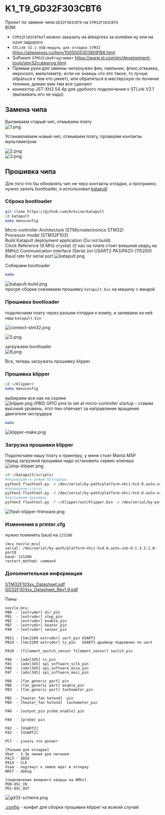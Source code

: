 # K1_T9_GD32F303CBT6  

Проект по замене чипа `GD32F303CBT6` на `STM32F103CBT6`   
BOM:  
* `STM32F103CBT6`x1 можно заказать на aliexpress за копейки ну или на ozon задорого  
* `STLink V2.1 USB-модуль для отладки STM32` https://aliexpress.ru/item/1005005303809188.html  
* Software `STM32CubeProgrammer` https://www.st.com/en/development-tools/stm32cubeprog.html  
* Прямые руки для замены чипа(нужен фен, паяльник, флюс,отмывка, мкроскоп, мильтиметр, если не знаешь что это такое, то лучше обраться к тем кто умеет), или обратиться в мастерскую по починке техники, думаю вам там все сделают  
* коннектор JST-XH2.54 4p для удобного подключения к STLink V2.1  (выпаивать его не надо)  


## Замена чипа
Выпаиваем старый чип, отмываем плату  
![1.png](images/1.png)  

Устанавливаем новый чип, отмываем плату, проверям контакты мультиметром  

![2.png](images/2.png)  
![3.png](images/3.png)  

## Прошивка чипа
Для того что бы обновлять чип не черз контакты отладки, а програмно, нужно залить bootloader, я использовал [katapult](https://github.com/Arksine/katapult)  

### Сброка bootloader

```bash
git clone https://github.com/Arksine/katapult
cd katapult
make menuconfig
```
Micro-controller Architecture (STMicroelectronics STM32)  
Processor model (STM32F103)  
Build Katapult deployment application (Do not build)  
Clock Reference (8 MHz crystal)  (У нас на плате стоит внешний кварц на 8MHz)
Communication interface (Serial (on USART2 PA3/PA2))
(115200) Baud rate for serial port
![katapult.png](images/katapult.png)  

Собираем bootloader
```bash
make
```
![katapult-build.png](images/katapult-build.png)  
просре сборки скачиваем прошивку `katapult.bin` на машину с виндой

### Прошивка bootloader
подключаем плату через разъем отладки к компу, и заливаем на неё наш `katapult.bin`

![connect-stm32.png](images/connect-stm32.png)  

![5.png](images/5.png)  

загружаем bootloader  
![6.png](images/6.png)

Все, теперь загружать прошивку klipper

### Прошивка klipper

```bash
cd ~/klipper/
make menuconfig
```
выбираем все как на скрине  
![klipper.png](images/klipper.png)
(PB0) GPIO pins to set at micro-controller startup - ставим высокий уровень, этот пин отвечает за направление вращения двигателя экструдера  

```bash
make
```
![klipper-make.png](images/klipper-make.png)

### Загрузка прошивки klipper
Подключаем нашу плату к принтеру, у меня стоит Manta M5P  
перед загрузкой прошивки надо остановить сервис клипера  
![stop-klipper.png](images/stop-klipper.png)
```bash
cd ~/katapult/scripts/
#переводим в режим бутлодера
python3 flashtool.py -d /dev/serial/by-path/platform-xhci-hcd.0.auto-usb-0:1.3.2:1.0-port0 -b 115200 -r
#проверяем статус
python3 flashtool.py -d /dev/serial/by-path/platform-xhci-hcd.0.auto-usb-0:1.3.2:1.0-port0 -b 115200 -s
#загружаем прошивку
python3 flashtool.py -f ~/klipper/out/klipper.bin -d /dev/serial/by-path/platform-xhci-hcd.0.auto-usb-0:1.3.2:1.0-port0 -b 115200 
```
![flash-klipper-frimware.png](images/flash-klipper-frimware.png)

### Изменения в printer.cfg
нужно поменять baud на `115200`
```
[mcu nozzle_mcu]
serial: /dev/serial/by-path/platform-xhci-hcd.0.auto-usb-0:1.3.2:1.0-port0
baud: 115200
restart_method: command
```


### Дополнительная информация
[STM32F103xx_Datasheet.pdf](datasheets/STM32F103xx_Datasheet.pdf)  
[GD32F303xx_Datasheet_Rev1.9.pdf](datasheets/GD32F303xx_Datasheet_Rev1.9.pdf)  

Пины
```
nozzle_mcu:
PB0  - [extruder] dir_pin
PB1  - [extruder] step_pin
PB2  - [extruder] enable_pin
PB7  - [extruder] heater_pin
PA0  - [extruder] sensor_pin

PB11 - [tmc2209 extruder] uart_pin USART3
PB10 - [tmc2209 extruder] tx_pin   USART3 драйвер подключен по uart

PA10 - [filament_switch_sensor filament_sensor] switch_pin 

PA4  - [adxl345] cs_pin
PA5  - [adxl345] spi_software_sclk_pin
PA6  - [adxl345] spi_software_miso_pin
PA7  - [adxl345] spi_software_mosi_pin

PB8  - [fan_generic part] pin
PB6  - [fan_generic part] enable_pin
PB3  - [fan_generic part] tachometer_pin

PB5  - [heater_fan hotend]  pin
PB4  - [heater_fan hotend]  tachometer_pin

PA8  - [output_pin probe_enable] pin

PA9  - [probe] pin

PA2  - [USART2]
PA3  - [USART2]

PC7  - узнать что делает

[Разъем для отладки]
Vbat - 3.3в линия для питания
PA13 - SDIO 
PA14 - CLK
Vsaa - подтянут к земле идет в отлкдку
NRST - debug 

[подключение внешнего кварца на 8Mhz]
PD0-OSC_IN 
PD1-OSC_OUT
```

![gd32-scheme.png](images/gd32-scheme.png)

[.config](configs/.config) - конфиг для сборки прошивки klipper на всякий случай
